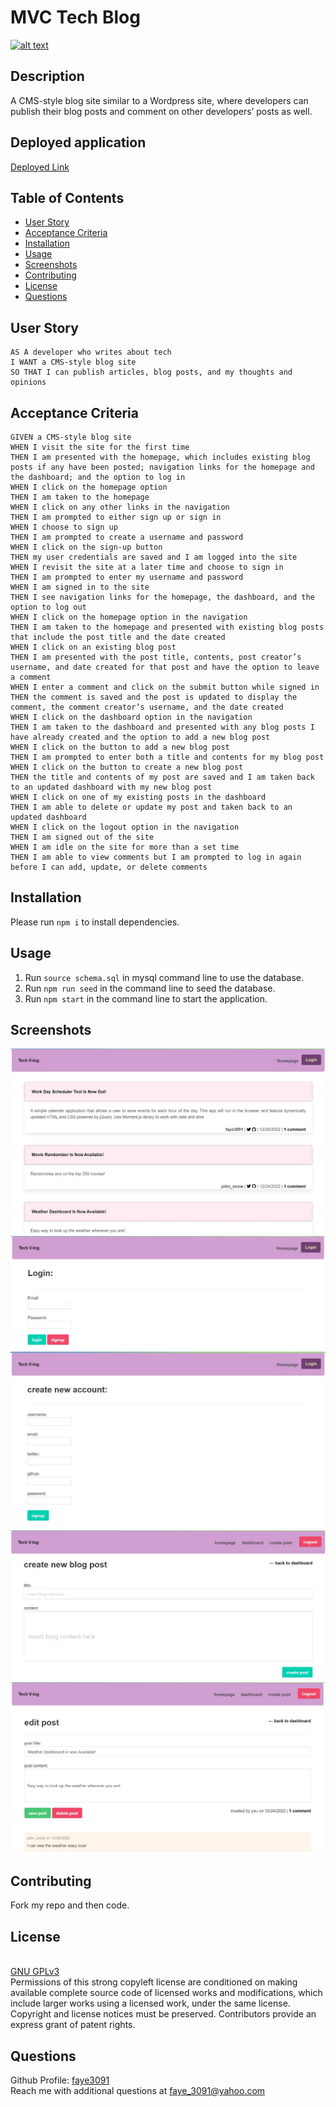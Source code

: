 # MVC Tech Blog
  
  [![alt text](https://img.shields.io/static/v1?label=licence&message=GNU%20GPLv3&color=GREEN)](https://www.gnu.org/licenses/gpl-3.0)

  ## Description
  A CMS-style blog site similar to a Wordpress site, where developers can publish their blog posts and comment on other developers’ posts as well. 

  ## Deployed application
   [Deployed Link](https://mvc-tech-blog-vv.herokuapp.com/)

  ## Table of Contents
  * [User Story](#user-story)
  * [Acceptance Criteria](#acceptance-criteria)
  * [Installation](#installation)
  * [Usage](#usage)
  * [Screenshots](#screenshots)
  * [Contributing](#contributing)
  * [License](#license)
  * [Questions](#questions)

  ## User Story
  ```
  AS A developer who writes about tech
  I WANT a CMS-style blog site
  SO THAT I can publish articles, blog posts, and my thoughts and opinions
  ```

  ## Acceptance Criteria
  ```
  GIVEN a CMS-style blog site
  WHEN I visit the site for the first time
  THEN I am presented with the homepage, which includes existing blog posts if any have been posted; navigation links for the homepage and the dashboard; and the option to log in
  WHEN I click on the homepage option
  THEN I am taken to the homepage
  WHEN I click on any other links in the navigation
  THEN I am prompted to either sign up or sign in
  WHEN I choose to sign up
  THEN I am prompted to create a username and password
  WHEN I click on the sign-up button
  THEN my user credentials are saved and I am logged into the site
  WHEN I revisit the site at a later time and choose to sign in
  THEN I am prompted to enter my username and password
  WHEN I am signed in to the site
  THEN I see navigation links for the homepage, the dashboard, and the option to log out
  WHEN I click on the homepage option in the navigation
  THEN I am taken to the homepage and presented with existing blog posts that include the post title and the date created
  WHEN I click on an existing blog post
  THEN I am presented with the post title, contents, post creator’s username, and date created for that post and have the option to leave a comment
  WHEN I enter a comment and click on the submit button while signed in
  THEN the comment is saved and the post is updated to display the comment, the comment creator’s username, and the date created
  WHEN I click on the dashboard option in the navigation
  THEN I am taken to the dashboard and presented with any blog posts I have already created and the option to add a new blog post
  WHEN I click on the button to add a new blog post
  THEN I am prompted to enter both a title and contents for my blog post
  WHEN I click on the button to create a new blog post
  THEN the title and contents of my post are saved and I am taken back to an updated dashboard with my new blog post
  WHEN I click on one of my existing posts in the dashboard
  THEN I am able to delete or update my post and taken back to an updated dashboard
  WHEN I click on the logout option in the navigation
  THEN I am signed out of the site
  WHEN I am idle on the site for more than a set time
  THEN I am able to view comments but I am prompted to log in again before I can add, update, or delete comments
  ```

  ## Installation
  Please run `npm i` to install dependencies.

  ## Usage
  1. Run `source schema.sql` in mysql command line to use the database. 
  2. Run `npm run seed` in the command line to seed the database. 
  3. Run `npm start` in the command line to start the application.

  ## Screenshots
  ![Screenshot](./public/images/homepage.jpg)
  ![Screenshot](./public/images/login.jpg)
  ![Screenshot](./public/images/signup.jpg)
  ![Screenshot](./public/images/createpost.jpg)
  ![Screenshot](./public/images/editpost.jpg)

  ## Contributing 
  Fork my repo and then code.
  

  ## License
  <br />[GNU GPLv3](https://www.gnu.org/licenses/gpl-3.0)<br />Permissions of this strong copyleft license are conditioned on making available complete source code of licensed works and modifications, which include larger works using a licensed work, under the same license. Copyright and license notices must be preserved. Contributors provide an express grant of patent rights. 


  ## Questions
  Github Profile: [faye3091](https://github.com/faye3091)
  <br />
  Reach me with additional questions at faye_3091@yahoo.com
  